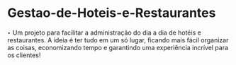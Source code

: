 # Gestao-de-Hoteis-e-Restaurantes
‣ Um projeto para facilitar a administração do dia a dia de hotéis e restaurantes. A ideia é ter tudo em um só lugar, ficando mais fácil organizar as coisas, economizando tempo e garantindo uma experiência incrível para os clientes!

